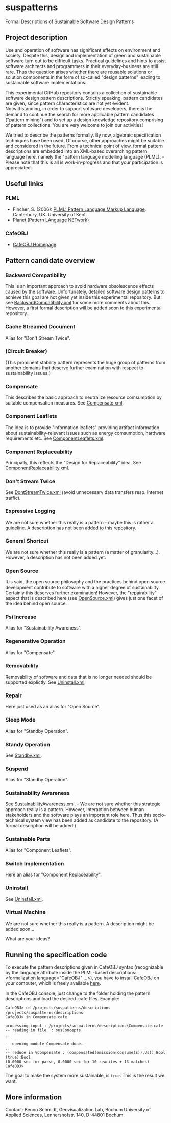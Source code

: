 # suspatterns
Formal Descriptions of Sustainable Software Design Patterns

## Project description
Use and operation of software has significant effects on environment and society. Despite this, design and implementation of 
green and sustainable software turn out to be difficult tasks. Practical guidelines and hints to assist software architects 
and programmers in their everyday-business are still rare. Thus the question arises whether there are reusable solutions or 
solution components in the form of so-called "design patterns" leading to sustainable software implementations. 

This experimental GitHub repository contains a collection of sustainable software design pattern descriptions. Strictly 
speaking, pattern candidates are given, since pattern characteristics are not yet evident. Notwithstanding, in order to support 
software developers, there is the demand to continue the search for more applicable pattern candidates ("pattern mining") and to 
set up a design knowledge repository comprising of pattern collections. You are very welcome to join our activities!

We tried to describe the patterns formally. By now, algebraic specification techniques have been used. Of course, other 
approaches might be suitable and considered in the future. From a technical point of view, formal pattern descriptions are 
embedded into an XML-based overarching pattern language here, namely the "pattern language modelling language (PLML). - Please 
note that this is all is work-in-progress and that your participation is appreciated.
  
## Useful links
### PLML
* Fincher, S. (2006): [PLML: Pattern Language Markup Language](https://www.cs.kent.ac.uk/people/staff/saf/patterns/plml.html). Canterbury, UK: University of Kent. 
* [Planet (Pattern LAnguage NETwork)](https://patternlanguagenetwork.wordpress.com)

### CafeOBJ
* [CafeOBJ Homepage](https://cafeobj.org/).

## Pattern candidate overview
### Backward Compatibility
This is an important approach to avoid hardware obsolescence effects caused by the software. Unfortunately, detailed 
software design patterns to achieve this goal are not given yet inside this experimental repository. But see 
[BackwardCompatibility.xml](descriptions/BackwardCompatibility.xml) for some more comments about this. However, a first formal 
description will be added soon to this experimental repository...
### Cache Streamed Document
Alias for "Don't Stream Twice".
### (Circuit Breaker)
(This prominent stability pattern represents the huge group of patterns from another domains that deserve further examination 
with respect to sustainability issues.)
### Compensate
This describes the basic approach to neutralize resource comsumption by suitable compensation measures. 
See [Compensate.xml](descriptions/Compensate.xml).
### Component Leaflets
The idea is to provide "information leaflets" providing artifact information about sustainability-relevant issues such as
energy comsumption, hardware requirements etc. See [ComponentLeaflets.xml](descriptions/ComponentLeaflets.xml).
### Component Replaceability
Principally, this reflects the "Design for Replaceability" idea. 
See [ComponentReplaceability.xml](descriptions/ComponentReplaceability.xml).
### Don't Stream Twice
See [DontStreamTwice.xml](descriptions/DontStreamTwice.xml) (avoid unnecessary data transfers resp. Internet traffic).
### Expressive Logging
We are not sure whether this really is a pattern - maybe this is rather a guideline. A description has not been added to this 
repository.
### General Shortcut
We are not sure whether this really is a pattern (a matter of granularity...). However, a description has not been added yet.
### Open Source
It is said, the open source philosophy and the practices behind open source development contribute to software with a higher
degree of sustainabilty. Certainly this deserves further examination! However, the "repairability" aspect that is described
here (see [OpenSource.xml](descriptions/OpenSource.xml)) gives just one facet of the idea behind open source.
### Psi Increase
Alias for "Sustainability Awareness".
### Regenerative Operation
Alias for "Compensate".
### Removability
Removability of software and data that is no longer needed should be supported explictly. 
See [Uninstall.xml](descriptions/Uninstall.xml).
### Repair
Here just used as an alias for "Open Source".
### Sleep Mode
Alias for "Standby Operation".
### Standy Operation
See [Standby.xml](descriptions/Standby.xml).
### Suspend
Alias for "Standby Operation".
### Sustainability Awareness
See [SustainabilityAwareness.xml](descriptions/SustainabilityAwareness.xml). - We are not sure whether this strategic approach 
really is a pattern. However, interaction between human stakeholders and the software plays an important role here. Thus this 
socio-technical system view has been added as candidate to the repository. (A formal description will be added.)
### Sustainable Parts
Alias for "Component Leaflets".
### Switch Implementation
Here an alias for "Component Replaceability".
### Uninstall
See [Uninstall.xml](descriptions/Uninstall.xml).
### Virtual Machine
We are not sure whether this really is a pattern. A description might be added soon...
 
What are your ideas? 

## Running the specification code
To execute the pattern descriptions given in CafeOBJ syntax (recognizable by the language attribute inside the PLML-based 
descriptions: <formalization language="CafeOBJ" ...>), you have to install CafeOBJ on your computer, which is freely available 
[here](https://cafeobj.org/). 

In the CafeOBJ console, just change to the folder holding the pattern descriptions and load the desired .cafe files. Example:

    CafeOBJ> cd /projects/suspatterns/descriptions
    /projects/suspatterns/descriptions
    CafeOBJ> in Compensate.cafe

    processing input : /projects/suspatterns/descriptions\Compensate.cafe
    -- reading in file  : susConcepts
    ...
 
    -- opening module Compensate done.
    ...
    -- reduce in %Compensate : (compensated(emission(consume(S)),Us)):Bool
    (true):Bool
    (0.0000 sec for parse, 0.0000 sec for 10 rewrites + 13 matches)
    CafeOBJ>
 
The goal to make the system more sustainable, is `true`. This is the result we want. 
 
## More information
Contact: Benno Schmidt, Geovisualization Lab, Bochum University of Applied Sciences, Lennershofstr. 140, D-44801 Bochum.
